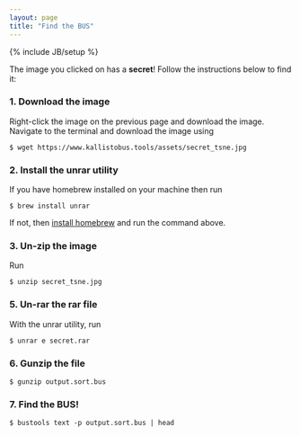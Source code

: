 ```yaml
---
layout: page
title: "Find the BUS"
---
```


{% include JB/setup %}

The image you clicked on has a __secret__! Follow the instructions below to find it:

### 1. Download the image
Right-click the image on the previous page and download the image. Navigate to the terminal and download the image using
```
$ wget https://www.kallistobus.tools/assets/secret_tsne.jpg
```
### 2. Install the unrar utility
If you have homebrew installed on your machine then run 
```
$ brew install unrar
```
If not, then [install homebrew](https://brew.sh/) and run the command above. 

### 3. Un-zip the image
Run 
```
$ unzip secret_tsne.jpg
```

### 5. Un-rar the rar file
With the unrar utility, run
```
$ unrar e secret.rar 
```

### 6. Gunzip the file
```
$ gunzip output.sort.bus
```
### 7. Find the BUS!
```
$ bustools text -p output.sort.bus | head
```
